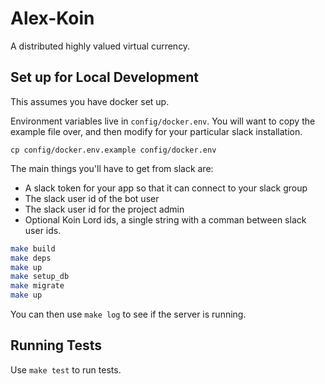 # Alex-Koin

A distributed highly valued virtual currency.

## Set up for Local Development

This assumes you have docker set up.

Environment variables live in `config/docker.env`. You will want to copy the example file over, and then modify for your particular slack installation.

```
cp config/docker.env.example config/docker.env
```

The main things you'll have to get from slack are:

* A slack token for your app so that it can connect to your slack group
* The slack user id of the bot user
* The slack user id for the project admin
* Optional Koin Lord ids, a single string with a comman between slack user ids.

```sh
make build
make deps
make up
make setup_db
make migrate
make up
```

You can then use `make log` to see if the server is running.

## Running Tests

Use `make test` to run tests.

